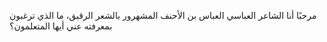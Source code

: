مرحبًا أنا الشاعر العباسي العباس بن الأحنف المشهرور بالشعر الرقيق، ما الذي ترغبون بمعرفته عني أيها المتعلمون؟ 

